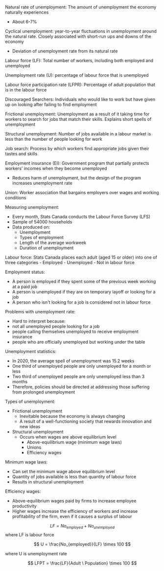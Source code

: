 Natural rate of unemployment: The amount of unemployment the economy naturally experiences
- About 6-7% 

Cyclical unemployment: year-to-year fluctuations in unemployment around the natural rate. Closely associated with short-run ups and downs of the economy
- Deviation of unemployment rate from its natural rate

Labour force (LF): Total number of workers, including both employed and unemployed

Unemployment rate (U): percentage of labour force that is unemployed

Labour force participation rate (LFPR):  Percentage of adult population that is in the labour force

Discouraged Searchers: Individuals who would like to work but have given up on looking after failing to find employment

Frictional unemployment: Unemployment as a result of it taking time for workers to search for jobs that match their skills. Explains short spells of unemployment

Structural unemployment: Number of jobs available in a labour market is less than the number of people looking for work

Job search: Process by which workers find appropriate jobs given their tastes and skills

Employment insurance (EI): Government program that partially protects workers' incomes when they become unemployed 
- Reduces harm of unemployment, but the design of the program increases unemployment rate

Union: Worker association that bargains employers over wages and working conditions

Measuring unemployment:
- Every month, Stats Canada conducts the Labour Force Survey (LFS)
- Sample of 54000 households
- Data produced on:
	- Unemployment
	- Types of employment
	- Length of the average workweek
	- Duration of unemployment

Labour force: Stats Canada places each adult (aged 15 or older) into one of three categories
	- Employed
	- Unemployed
	- Not in labour force

Employment status:
- A person is employed if they spent some of the previous week working at a paid job
- A person is unemployed if they are on temporary layoff or looking for a job
- A person who isn't looking for a job is considered not in labour force

Problems with unemployment rate:
- Hard to interpret because:
- not all unemployed people looking for a job
- people calling themselves unemployed to receive employment insurance
- people who are officially unemployed but working under the table

Unemployment statistics:
- In 2020, the average spell of unemployment was 15.2 weeks
- One third of unemployed people are only unemployed for a month or less
- Two third of unemployed people are only unemployed less than 3 months
- Therefore, policies should be directed at addressing those suffering from prolonged unemployment

Types of unemployment:
- Frictional unemployment
	- Inevitable because the economy is always changing
	- A result of a well-functioning society that rewards innovation and new ideas
- Structural unemployment
	- Occurs when wages are above equilibrium level
		- Above-equilibrium wage (minimum wage laws)
		- Unions
		- Efficiency wages

Minimum wage laws:
- Can set the minimum wage above equilibrium level
- Quantity of jobs available is less than quantity of labour force
- Results in structural unemployment

Efficiency wages:
- Above-equilibrium wages paid by firms to increase employee productivity
- Higher wages increase the efficiency of workers and increase profitability of the firm, even if it causes a surplus of labour

$$
LF = No_{employed} + No_{unemployed}
$$ where LF is labour force

$$
U = \frac{No_{employed}}{LF} \times 100
$$

where U is unemployment rate

$$
LFPT = \frac{LF}{Adult \ Population} \times 100
$$
